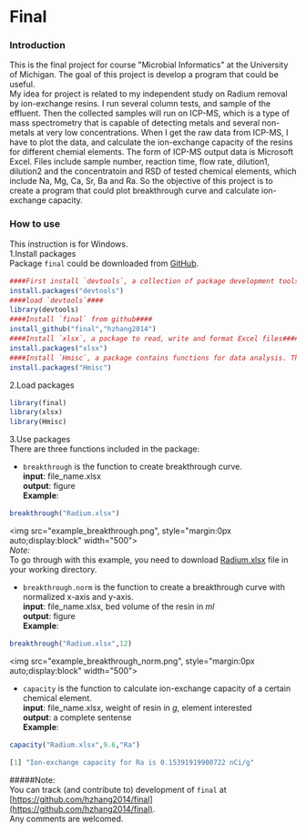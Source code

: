 Final
========

### Introduction  
This is the final project for course "Microbial Informatics" at the University of Michigan. The goal of this project is develop a program that could be useful.       
My idea for project is related to my independent study on Radium removal by ion-exchange resins. I run several column tests, and sample of the effluent. Then the collected samples will run on ICP-MS, which is a type of mass spectrometry that is capable of detecting metals and several non-metals at very low concentrations. When I get the raw data from ICP-MS, I have to plot the data, and calculate the ion-exchange capacity of the resins for different chemial elements. The form of ICP-MS output data is Microsoft Excel. Files include sample number, reaction time, flow rate, dilution1, dilution2 and the concentratoin and RSD of tested chemical elements, which include Na, Mg, Ca, Sr, Ba and Ra. So the objective of this project is to create a program that could plot breakthrough curve and calculate ion-exchange capacity.

### How to use
This instruction is for Windows.          
1.Install packages          
Package `final` could be downloaded from [GitHub](https://github.com/hzhang2014).       


```R
####First install `devtools`, a collection of package development tools####
install.packages("devtools")
####load `devtools`####
library(devtools)
####Install `final` from github####
install_github("final","hzhang2014")
####Install `xlsx`, a package to read, write and format Excel files####
install.packages("xlsx")
####Install `Hmisc`, a package contains functions for data analysis. This package will be used to generate error bar in the plot.####
install.packages("Hmisc")
```

2.Load packages
```R
library(final)
library(xlsx)
library(Hmisc)
```

3.Use packages       
There are three functions included in the package:        

* `breakthrough` is the function to create breakthrough curve.       
**input**: file_name.xlsx         
**output**: figure        
**Example**: 
```R
breakthrough("Radium.xlsx")
```
<img src="example_breakthrough.png", style="margin:0px auto;display:block" width="500">      
*Note:*      
To go through with this example, you need to download [Radium.xlsx](https://github.com/hzhang2014/final/blob/master/Radium.xlsx) file in your working directory.

* `breakthrough.norm` is the function to create a breakthrough curve with normalized x-axis and y-axis.         
**input**: file_name.xlsx, bed volume of the resin in *ml*          
**output**: figure     
**Example**: 
```R
breakthrough("Radium.xlsx",12)
```
<img src="example_breakthrough_norm.png", style="margin:0px auto;display:block" width="500">
* `capacity` is the function to calculate ion-exchange capacity of a certain chemical element.           
**input**: file_name.xlsx, weight of resin in *g*, element interested          
**output**: a complete sentense     
**Example**: 
```R
capacity("Radium.xlsx",9.6,"Ra")
```
```R
[1] "Ion-exchange capacity for Ra is 0.15391919900722 nCi/g"
```
  
           
#####Note:        
You can track (and contribute to) development of `final` at [https://github.com/hzhang2014/final](https://github.com/hzhang2014/final).            
Any comments are welcomed.